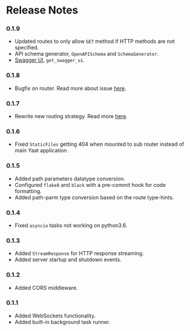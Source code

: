 # Release Notes

### 0.1.9

- Updated routes to only allow `GET` method if HTTP methods are not specified.
- API schema generator, `OpenAPISchema` and `SchemaGenerator`.
- [Swagger UI](https://swagger.io/tools/swagger-ui/), `get_swagger_ui`.

### 0.1.8

- Bugfix on router. Read more about issue [here](https://github.com/yaat-project/yaat/pull/25).

### 0.1.7

- Rewrite new routing strategy. Read more [here](https://github.com/yaat-project/yaat/pull/23).

### 0.1.6

- Fixed `StaticFiles` getting 404 when mounted to sub router instead of main Yaat application.

### 0.1.5

- Added path parameters datatype conversion.
- Configured `flake8` and `black` with a pre-commit hook for code formatting.
- Added path-parm type conversion based on the route type-hints.

### 0.1.4

- Fixed `asyncio` tasks not working on python3.6.

### 0.1.3

- Added `StreamResponse` for HTTP response streaming.
- Added server startup and shutdown events.

### 0.1.2

- Added CORS middleware.

### 0.1.1

- Added WebSockets functionality.
- Added built-in background task runner.
